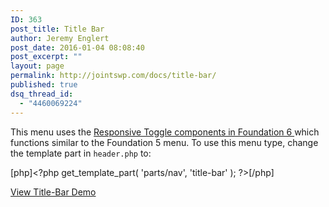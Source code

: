 ```yaml
---
ID: 363
post_title: Title Bar
author: Jeremy Englert
post_date: 2016-01-04 08:08:40
post_excerpt: ""
layout: page
permalink: http://jointswp.com/docs/title-bar/
published: true
dsq_thread_id:
  - "4460069224"
---
```

This menu uses the <a href="http://foundation.zurb.com/sites/docs/responsive-navigation.html#responsive-toggle" target="_blank">Responsive Toggle components in Foundation 6 </a>which functions similar to the Foundation 5 menu. To use this menu type, change the template part in <code>header.php</code> to:

[php]&lt;?php get_template_part( 'parts/nav', 'title-bar' ); ?&gt;[/php]

<a class="button" href="http://jointswp.com/demo/title-bar/">View Title-Bar Demo</a>